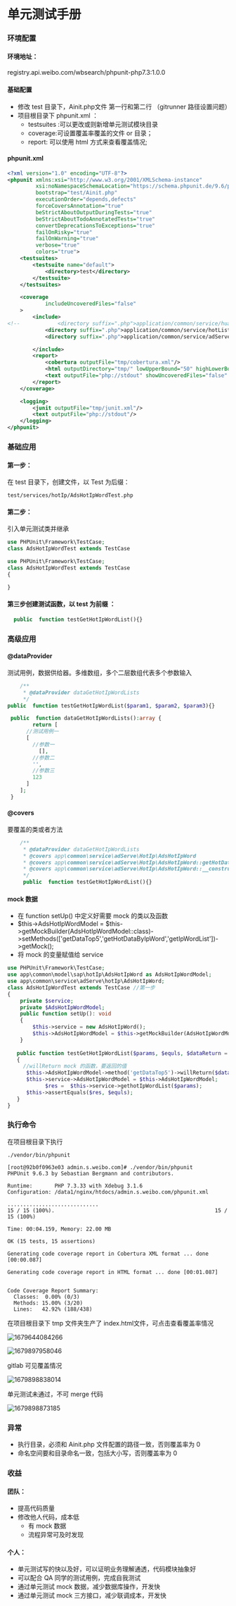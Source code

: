 # 单元测试手册

### 环境配置

#### 环境地址：

registry.api.weibo.com/wbsearch/phpunit-php7.3:1.0.0

#### 基础配置

- 修改 test 目录下，Ainit.php文件 第一行和第二行 （gitrunner 路径设置问题）
- 项目根目录下 phpunit.xml ： 
  - testsuites :可以更改或则新增单元测试模块目录
  - coverage:可设置覆盖率覆盖的文件 or 目录；
  - report: 可以使用 html 方式来查看覆盖情况;

#### phpunit.xml

```xml
<?xml version="1.0" encoding="UTF-8"?>
<phpunit xmlns:xsi="http://www.w3.org/2001/XMLSchema-instance"
         xsi:noNamespaceSchemaLocation="https://schema.phpunit.de/9.6/phpunit.xsd"
         bootstrap="test/Ainit.php"
         executionOrder="depends,defects"
         forceCoversAnnotation="true"
         beStrictAboutOutputDuringTests="true"
         beStrictAboutTodoAnnotatedTests="true"
         convertDeprecationsToExceptions="true"
         failOnRisky="true"
         failOnWarning="true"
         verbose="true"
         colors="true">
    <testsuites>
        <testsuite name="default">
            <directory>test</directory>
        </testsuite>
    </testsuites>

    <coverage
            includeUncoveredFiles="false"
    >
        <include>
<!--            <directory suffix=".php">application/common/service/huati/</directory>-->
            <directory suffix=".php">application/common/service/hotListRush/</directory>
            <directory suffix=".php">application/common/service/adServe/hotIp/</directory>

        </include>
        <report>
            <cobertura outputFile="tmp/cobertura.xml"/>
            <html outputDirectory="tmp/" lowUpperBound="50" highLowerBound="90"/>
            <text outputFile="php://stdout" showUncoveredFiles="false" showOnlySummary="true"/>
        </report>
    </coverage>

    <logging>
        <junit outputFile="tmp/junit.xml"/>
        <text outputFile="php://stdout"/>
    </logging>
</phpunit>

```

### 基础应用

#### 第一步：

在 test 目录下，创建文件，以 Test 为后缀：

```
test/services/hotIp/AdsHotIpWordTest.php
```

#### 第二步：

引入单元测试类并继承

```php
use PHPUnit\Framework\TestCase; 
class AdsHotIpWordTest extends TestCase 
```

```php
use PHPUnit\Framework\TestCase;
class AdsHotIpWordTest extends TestCase 
{

}
```



#### 第三步创建测试函数，以 test 为前缀 ： 

```php
  public  function testGetHotIpWordList(){}
```

### 高级应用

#### @dataProvider  

测试用例，数据供给器。多维数组，多个二层数组代表多个参数输入

```php
    /**
     * @dataProvider dataGetHotIpWordLists
     */
public  function testGetHotIpWordList($param1, $param2, $param3){}
```

```php
 public  function dataGetHotIpWordLists():array {
 		return [
      //测试用例一
      [
        //参数一
      	  [],
        //参数二
        '',
        //参数三
        123
      ]
    ];
 }
```



#### @covers 

要覆盖的类或者方法

```php
    /**
     * @dataProvider dataGetHotIpWordLists
     * @covers app\common\service\adServe\HotIp\AdsHotIpWord
     * @covers app\common\service\adServe\HotIp\AdsHotIpWord::getHotData
     * @covers app\common\service\adServe\HotIp\AdsHotIpWord::__construct
     */
     public  function testGetHotIpWordList(){}
```



#### mock 数据

- 在 function setUp() 中定义好需要 mock 的类以及函数
- $this->AdsHotIpWordModel = $this->getMockBuilder(AdsHotIpWordModel::class)->setMethods(['getDataTop5','getHotDataByIpWord','getIpWordList'])->getMock();
- 将 mock 的变量赋值给 service

```php
use PHPUnit\Framework\TestCase;
use app\common\model\sap\hotIp\AdsHotIpWord as AdsHotIpWordModel;
use app\common\service\adServe\hotIp\AdsHotIpWord;
class AdsHotIpWordTest extends TestCase //第一步
{
    private $service;
    private $AdsHotIpWordModel;
    public function setUp(): void
    {
        $this->service = new AdsHotIpWord();
        $this->AdsHotIpWordModel = $this->getMockBuilder(AdsHotIpWordModel::class)->setMethods(['getDataTop5','getHotDataByIpWord','getIpWordList','getKeyWordDataList'])->getMock();
    }
  
   public function testGetHotIpWordList($params, $equls, $dataReturn = []):void
   {
     //willReturn mock 的函数，要返回的值
      $this->AdsHotIpWordModel->method('getDataTop5')->willReturn($dataReturn['data']);
      $this->service->AdsHotIpWordModel = $this->AdsHotIpWordModel;
			$res =  $this->service->gethotIpWordList($params);
      $this->assertEquals($res, $equls);
   }
}
```

### 执行命令

在项目根目录下执行

```
./vendor/bin/phpunit
```

```
[root@92b0f0963e03 admin.s.weibo.com]# ./vendor/bin/phpunit
PHPUnit 9.6.3 by Sebastian Bergmann and contributors.

Runtime:       PHP 7.3.33 with Xdebug 3.1.6
Configuration: /data1/nginx/htdocs/admin.s.weibo.com/phpunit.xml

.............................                                                   15 / 15 (100%).                                                   15 / 15 (100%)

Time: 00:04.159, Memory: 22.00 MB

OK (15 tests, 15 assertions)

Generating code coverage report in Cobertura XML format ... done [00:00.087]

Generating code coverage report in HTML format ... done [00:01.087]


Code Coverage Report Summary:
  Classes:  0.00% (0/3)
  Methods: 15.00% (3/20)
  Lines:   42.92% (188/438)

```

在项目根目录下 tmp 文件夹生产了 index.html文件，可点击查看覆盖率情况

![1679644084266](./1679644084266.jpg)

![1679897958046](./1679897958046.jpg)

gitlab 可见覆盖情况

![1679898838014](./1679898838014.jpg)

单元测试未通过，不可 merge 代码

![1679898873185](./1679898873185.jpg)

### 异常

- 执行目录，必须和 Ainit.php 文件配置的路径一致，否则覆盖率为 0
- 命名空间要和目录命名一致，包括大小写，否则覆盖率为 0

### 收益

#### 团队：

- 提高代码质量
- 修改他人代码，成本低
  - 有 mock 数据
  - 流程异常可及时发现

#### 个人：

- 单元测试写的快以及好，可以证明业务理解通透，代码模块抽象好
- 可以配合 QA 同学的测试用例，完成自我测试
- 通过单元测试 mock 数据，减少数据库操作，开发快
- 通过单元测试 mock 三方接口，减少联调成本，开发快
